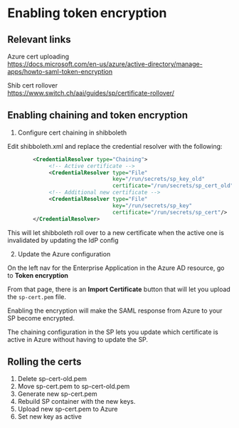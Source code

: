 # Enabling token encryption

## Relevant links

Azure cert uploading  
https://docs.microsoft.com/en-us/azure/active-directory/manage-apps/howto-saml-token-encryption

Shib cert rollover  
https://www.switch.ch/aai/guides/sp/certificate-rollover/

## Enabling chaining and token encryption

1. Configure cert chaining in shibboleth

Edit shibboleth.xml and replace the credential resolver with the following:

```xml
        <CredentialResolver type="Chaining">
             <!-- Active certificate -->
             <CredentialResolver type="File"
                                 key="/run/secrets/sp_key_old" 
                                 certificate="/run/secrets/sp_cert_old"/>
             <!-- Additional new certificate -->
             <CredentialResolver type="File"
                                 key="/run/secrets/sp_key" 
                                 certificate="/run/secrets/sp_cert"/>
        </CredentialResolver>
```

This will let shibboleth roll over to a new certificate when the active one is invalidated by updating the IdP config

2. Update the Azure configuration

On the left nav for the Enterprise Application in the Azure AD resource, go to **Token encryption**

From that page, there is an **Import Certificate** button that will let you upload the `sp-cert.pem` file.

Enabling the encryption will make the SAML response from Azure to your SP become encrypted.

The chaining configuration in the SP lets you update which certificate is active in Azure without having to update the SP.

## Rolling the certs

1. Delete sp-cert-old.pem
1. Move sp-cert.pem to sp-cert-old.pem
1. Generate new sp-cert.pem
1. Rebuild SP container with the new keys.
1. Upload new sp-cert.pem to Azure
1. Set new key as active
